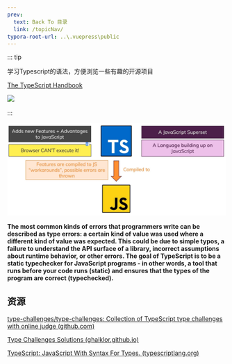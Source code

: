 ```yaml
---
prev:
  text: Back To 目录
  link: /topicNav/
typora-root-url: ..\.vuepress\public
---
```




::: tip 

学习Typescript的语法，方便浏览一些有趣的开源项目

[The TypeScript Handbook](https://www.typescriptlang.org/docs/handbook/intro.html) 

![](https://img.shields.io/github/license/Q10Viking/q10viking.github.io)

:::

![202111300318592](/images/typescript/202111300318592.png)

**The most common kinds of errors that programmers write can be described as type errors: a certain kind of value was used where a different kind of value was expected. This could be due to simple typos, a failure to understand the API surface of a library, incorrect assumptions about runtime behavior, or other errors. The goal of TypeScript is to be a static typechecker for JavaScript programs - in other words, a tool that runs before your code runs (static) and ensures that the types of the program are correct (typechecked).**







## 资源

[type-challenges/type-challenges: Collection of TypeScript type challenges with online judge (github.com)](https://github.com/type-challenges/type-challenges)

[Type Challenges Solutions (ghaiklor.github.io)](https://ghaiklor.github.io/type-challenges-solutions/en/)

[TypeScript: JavaScript With Syntax For Types. (typescriptlang.org)](https://www.typescriptlang.org/)
